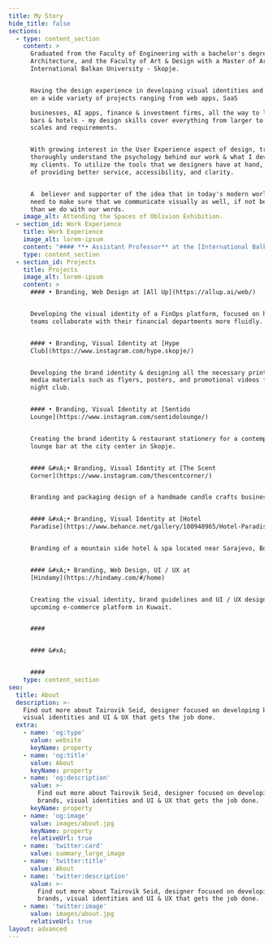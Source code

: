 ```yaml
---
title: My Story
hide_title: false
sections:
  - type: content_section
    content: >
      Graduated from the Faculty of Engineering with a bachelor's degree in
      Architecture, and the Faculty of Art & Design with a Master of Art at the
      International Balkan University - Skopje.


      Having the design experience in developing visual identities and UI / UX
      on a wide variety of projects ranging from web apps, SaaS

      businesses, AI apps, finance & investment firms, all the way to lounge
      bars & hotels - my design skills cover everything from larger to smaller
      scales and requirements.


      With growing interest in the User Experience aspect of design, trying to
      thoroughly understand the psychology behind our work & what I develop for
      my clients. To utilize the tools that we designers have at hand, in hopes
      of providing better service, accessibility, and clarity.


      A  believer and supporter of the idea that in today's modern world, we
      need to make sure that we communicate visually as well, if not better,
      than we do with our words.
    image_alt: Attending the Spaces of Oblivion Exhibition.
  - section_id: Work Experience
    title: Work Experience
    image_alt: lorem-ipsum
    content: "#### **• Assistant Professor** at the [International Balkan University](https://www.ibu.edu.mk/)\n\n2020-Now\n\nLecturing the courses of History of Architecture and Art, Introduction to Art and Culture, and 2D Animation.\_Easing my students access to the knowledge by developing websites fully accessible at all times by the class attendees, containing their weekly assignments, presentations and study guides. Encouraging and supporting each individual in pursue of their improvement, both in knowledge and as a person.\n\n#### **• Creative Director** at [The Sign](https://the-sign.co/)\n\n2018-Now\n\nFounder of a design studio. Covering all the areas of Graphic Design, ranging from Brand Development to UI / UX design. Delivering quality creative work, collaborating with various range of clients from all over the globe. Possessing honed visual communication and artistic instincts in order to develop work which will directly translate to our clients direct success.\n\n#### **• Junior Architect** at [Radius Architects](http://www.radius.mk/)\n\n2017-2018\n\nParticipating in conceptual design at the Architectural Studio in Skopje, providing technical & graphical support through projects. Undergoing drafting duties, supplying the Project Architect with materials and suggestions. Rendering three-dimensional previews, presentational posters and mock-ups of projects, such as building facades or interiors.\x03\n"
    type: content_section
  - section_id: Projects
    title: Projects
    image_alt: lorem-ipsum
    content: >
      #### • Branding, Web Design at [All Up](https://allup.ai/web/)


      Developing the visual identity of a FinOps platform, focused on helping
      teams collaborate with their financial departments more fluidly.


      #### • Branding, Visual Identity at [Hype
      Club](https://www.instagram.com/hype.skopje/)


      Developing the brand identity & designing all the necessary print & social
      media materials such as flyers, posters, and promotional videos for a
      night club.


      #### • Branding, Visual Identity at [Sentido
      Lounge](https://www.instagram.com/sentidolounge/)


      Creating the brand identity & restaurant stationery for a contemporary
      lounge bar at the city center in Skopje.


      #### &#xA;• Branding, Visual Identity at [The Scent
      Corner](https://www.instagram.com/thescentcorner/)


      Branding and packaging design of a handmade candle crafts business.


      #### &#xA;• Branding, Visual Identity at [Hotel
      Paradise](https://www.behance.net/gallery/100948965/Hotel-Paradise-Branding)


      Branding of a mountain side hotel & spa located near Sarajevo, Bosnia.


      #### &#xA;• Branding, Web Design, UI / UX at
      [Hindamy](https://hindamy.com/#/home)


      Creating the visual identity, brand guidelines and UI / UX design of an
      upcoming e-commerce platform in Kuwait.


      ####


      #### &#xA;


      ####
    type: content_section
seo:
  title: About
  description: >-
    Find out more about Tairovik Seid, designer focused on developing brands,
    visual identities and UI & UX that gets the job done.
  extra:
    - name: 'og:type'
      value: website
      keyName: property
    - name: 'og:title'
      value: About
      keyName: property
    - name: 'og:description'
      value: >-
        Find out more about Tairovik Seid, designer focused on developing
        brands, visual identities and UI & UX that gets the job done.
      keyName: property
    - name: 'og:image'
      value: images/about.jpg
      keyName: property
      relativeUrl: true
    - name: 'twitter:card'
      value: summary_large_image
    - name: 'twitter:title'
      value: About
    - name: 'twitter:description'
      value: >-
        Find out more about Tairovik Seid, designer focused on developing
        brands, visual identities and UI & UX that gets the job done.
    - name: 'twitter:image'
      value: images/about.jpg
      relativeUrl: true
layout: advanced
---
```

